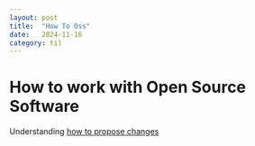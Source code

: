 ```yaml
---
layout: post
title:  "How To Oss"
date:   2024-11-16
category: til
---
```

# How to work with Open Source Software
Understanding [how to propose changes](https://github.com/golang/proposal)
